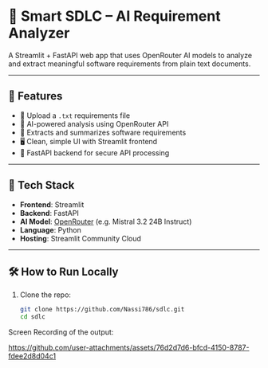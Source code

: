 # 🧠 Smart SDLC – AI Requirement Analyzer

A Streamlit + FastAPI web app that uses OpenRouter AI models to analyze and extract meaningful software requirements from plain text documents.

---

## 🚀 Features

- 📄 Upload a `.txt` requirements file
- 🤖 AI-powered analysis using OpenRouter API
- 🧠 Extracts and summarizes software requirements
- 🖥️ Clean, simple UI with Streamlit frontend
- 🔗 FastAPI backend for secure API processing

---

## 🔧 Tech Stack

- **Frontend**: Streamlit
- **Backend**: FastAPI
- **AI Model**: [OpenRouter](https://openrouter.ai) (e.g. Mistral 3.2 24B Instruct)
- **Language**: Python
- **Hosting**: Streamlit Community Cloud

---

## 🛠 How to Run Locally

1. Clone the repo:
   ```bash
   git clone https://github.com/Nassi786/sdlc.git
   cd sdlc
Screen Recording of the output:


https://github.com/user-attachments/assets/76d2d7d6-bfcd-4150-8787-fdee2d8d04c1



